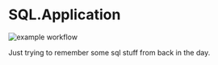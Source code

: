 # SQL.Application

![example workflow](https://github.com/kiranjagz/sql-application/actions/workflows/dotnet.yml/badge.svg)

Just trying to remember some sql stuff from back in the day.
